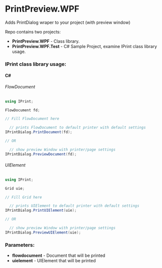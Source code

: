 # PrintPreview.WPF
Adds PrintDialog wraper to your project (with preview window)

Repo contains two projects:
* **PrintPreview.WPF** - Class library.
* **PrintPreview.WPF.Test** - C# Sample Project, examine IPrint class library usage.

### IPrint class library usage:
#### C#

###### FlowDocument

```C#
using IPrint;

FlowDocument fd;

// Fill FlowDocument here 

  // prints FlowDocument to default printer with default settings
IPrintDialog.PrintDocument(fd);

// OR

  // show preview Window with printer/page settings
IPrintDialog.PreviewDocument(fd);
```

###### UIElement

```C#
using IPrint;

Grid uie;

// Fill Grid here 

  // prints UIElement to default printer with default settings
IPrintDialog.PrintUIElement(uie);

// OR

  // show preview Window with printer/page settings
IPrintDialog.PreviewUIElement(uie);
```

### Parameters:

* **flowdocument** - Document that will be printed
* **uielement** - UIElement that will be printed


